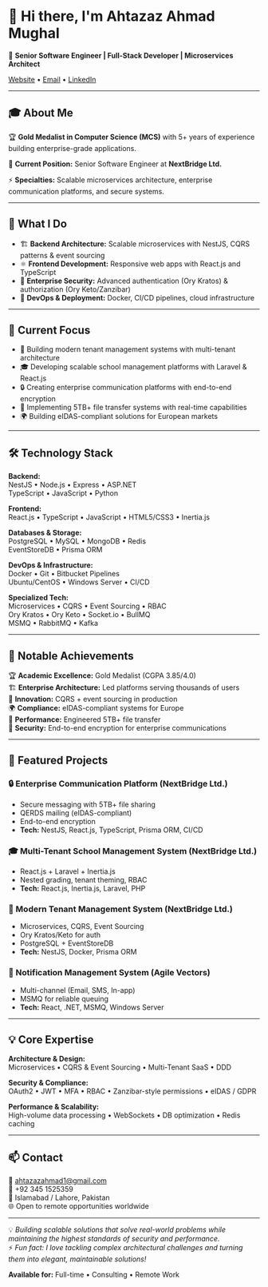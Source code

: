 # 👋 Hi there, I'm Ahtazaz Ahmad Mughal

🚀 **Senior Software Engineer | Full-Stack Developer | Microservices Architect**

[Website](https://ahtazaz.github.io/resumes/) • [Email](mailto:ahtazazahmad1@gmail.com) • [LinkedIn](https://www.linkedin.com/in/ahtazaz/)

---

## 🎓 About Me

🏆 **Gold Medalist in Computer Science (MCS)** with 5+ years of experience building enterprise-grade applications.

💼 **Current Position:** Senior Software Engineer at **NextBridge Ltd.**

⚡ **Specialties:** Scalable microservices architecture, enterprise communication platforms, and secure systems.

---

## 🔧 What I Do

- 🏗️ **Backend Architecture:** Scalable microservices with NestJS, CQRS patterns & event sourcing  
- ⚛️ **Frontend Development:** Responsive web apps with React.js and TypeScript  
- 🔐 **Enterprise Security:** Advanced authentication (Ory Kratos) & authorization (Ory Keto/Zanzibar)  
- 🐳 **DevOps & Deployment:** Docker, CI/CD pipelines, cloud infrastructure  

---

## 💼 Current Focus

- 🏢 Building modern tenant management systems with multi-tenant architecture  
- 🎓 Developing scalable school management platforms with Laravel & React.js  
- 🔒 Creating enterprise communication platforms with end-to-end encryption  
- 📡 Implementing 5TB+ file transfer systems with real-time capabilities  
- 🌍 Building eIDAS-compliant solutions for European markets  

---

## 🛠️ Technology Stack

**Backend:**  
NestJS • Node.js • Express • ASP.NET  
TypeScript • JavaScript • Python  

**Frontend:**  
React.js • TypeScript • JavaScript • HTML5/CSS3 • Inertia.js  

**Databases & Storage:**  
PostgreSQL • MySQL • MongoDB • Redis  
EventStoreDB • Prisma ORM  

**DevOps & Infrastructure:**  
Docker • Git • Bitbucket Pipelines  
Ubuntu/CentOS • Windows Server • CI/CD  

**Specialized Tech:**  
Microservices • CQRS • Event Sourcing • RBAC  
Ory Kratos • Ory Keto • Socket.io • BullMQ  
MSMQ • RabbitMQ • Kafka  

---

## 🌟 Notable Achievements

🏆 **Academic Excellence:** Gold Medalist (CGPA 3.85/4.0)  
🏗️ **Enterprise Architecture:** Led platforms serving thousands of users  
🔄 **Innovation:** CQRS + event sourcing in production  
🌍 **Compliance:** eIDAS-compliant systems for Europe  
📡 **Performance:** Engineered 5TB+ file transfer  
🔐 **Security:** End-to-end encryption for enterprise communications  

---

## 🚀 Featured Projects

### 🔒 Enterprise Communication Platform (NextBridge Ltd.)
- Secure messaging with 5TB+ file sharing  
- QERDS mailing (eIDAS-compliant)  
- End-to-end encryption  
- **Tech:** NestJS, React.js, TypeScript, Prisma ORM, CI/CD  

### 🎓 Multi-Tenant School Management System (NextBridge Ltd.)
- React.js + Laravel + Inertia.js  
- Nested grading, tenant theming, RBAC  
- **Tech:** React.js, Inertia.js, Laravel, PHP  

### 🏢 Modern Tenant Management System (NextBridge Ltd.)
- Microservices, CQRS, Event Sourcing  
- Ory Kratos/Keto for auth  
- PostgreSQL + EventStoreDB  
- **Tech:** NestJS, Docker, Prisma ORM  

### 📱 Notification Management System (Agile Vectors)
- Multi-channel (Email, SMS, In-app)  
- MSMQ for reliable queuing  
- **Tech:** React, .NET, MSMQ, Windows Server  

---

## 💡 Core Expertise

**Architecture & Design:**  
Microservices • CQRS & Event Sourcing • Multi-Tenant SaaS • DDD  

**Security & Compliance:**  
OAuth2 • JWT • MFA • RBAC • Zanzibar-style permissions • eIDAS / GDPR  

**Performance & Scalability:**  
High-volume data processing • WebSockets • DB optimization • Redis caching  

---

## 📫 Contact

📧 [ahtazazahmad1@gmail.com](mailto:ahtazazahmad1@gmail.com)  
📱 +92 345 1525359  
📍 Islamabad / Lahore, Pakistan  
🌐 Open to remote opportunities worldwide  

---

💡 _Building scalable solutions that solve real-world problems while maintaining the highest standards of security and performance._  
⚡ _Fun fact: I love tackling complex architectural challenges and turning them into elegant, maintainable solutions!_

**Available for:** Full-time • Consulting • Remote Work
